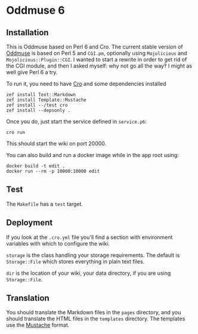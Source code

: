 # Oddmuse 6

## Installation

This is Oddmuse based on Perl 6 and Cro. The current stable version of
[Oddmuse](https://oddmuse.org/) is based on Perl 5 and `CGI.pm`,
optionally using `Mojolicious` and `Mojolicious::Plugin::CGI`. I
wanted to start a rewrite in order to get rid of the CGI module, and
then I asked myself: why not go all the way‽ I might as well give Perl
6 a try.

To run it, you need to have [Cro](https://cro.services/) and some
dependencies installed

```
zef install Text::Markdown
zef install Template::Mustache
zef install --/test cro
zef install --depsonly .
```

Once you do, just start the service defined in `service.p6`:

```
cro run
```

This should start the wiki on port 20000.

You can also build and run a docker image while in the app root using:

```
docker build -t edit .
docker run --rm -p 10000:10000 edit
```

## Test

The `Makefile` has a `test` target.

## Deployment

If you look at the `.cro.yml` file you'll find a section with
environment variables with which to configure the wiki.

`storage` is the class handling your storage requirements. The default
is `Storage::File` which stores everything in plain text files.

`dir` is the location of your wiki, your data directory, if you are
using `Storage::File`.

## Translation

You should translate the Markdown files in the `pages` directory, and
you should translate the HTML files in the `templates` directory. The
templates use the [Mustache](https://mustache.github.io/) format.

